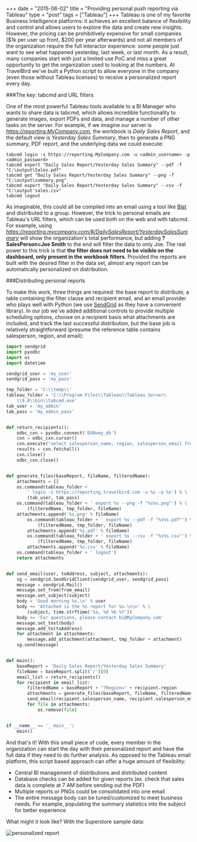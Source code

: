 +++
date = "2015-06-02"
title = "Providing personal push reporting via Tableau"
type = "post"
tags = ["Tableau"]
+++
Tableau is one of my favorite Business Intelligence platforms: it achieves an excellent balance of flexibility and control and allows users to explore the data and create new insights. However, the pricing can be prohibitively expensive for small companies ($1k per user up front, $200 per year afterwards) and not all members of the organization require the full interactor experience: some people just want to see what happened yesterday, last week, or last month. As a result, many companies start with just a limited use PoC and miss a great opportunity to get the organization used to looking at the numbers. At TravelBird we've built a Python script to allow everyone in the company (even those without Tableau licenses) to receive a personalized report every day.

###The key: tabcmd and URL filters

One of the most powerful Tableau tools available to a BI Manager who wants to share data is tabcmd, which allows incredible functionality to generate images, export PDFs and data, and manage a number of other tasks on the server. For example, if we imagine our server is _https://reporting.MyCompany.com_, the workbook is _Daily Sales Report_, and the default view is _Yesterday Sales Summary_, then to generate a PNG summary, PDF report, and the underlying data we could execute:

```
tabcmd login -s https://reporting.MyCompany.com -u <admin_username> -p <admin_password>
tabcmd export "Daily Sales Report/Yesterday Sales Summary" --pdf -f "C:\output\Sales.pdf"
tabcmd get "Daily Sales Report/Yesterday Sales Summary" --png -f "C:\output\summary.png"
tabcmd export "Daily Sales Report/Yesterday Sales Summary" --csv -f "C:\output'sales.csv"
tabcmd logout
```

As imaginable, this could all be compiled into an email using a tool like [Blat](http://www.blat.net/) and distributed to a group. However, the trick to personal emails are Tableau's URL filters, which can be used both on the web and with tabcmd. For example, using _https://reporting.mycompany.com/#/DailySalesReport/YesterdaySalesSummary_ will show the organization's total performance, but adding **?SalesPerson=Joe Smith** to the end will filter the data to only Joe. The real power to this trick is that **the filter does not need to be visible on the dashboard, only present in the workbook filters**. Provided the reports are built with the desired filter in the data set, almost any report can be automatically personalized on distribution.

###Distributing personal reports

To make this work, three things are required: the base report to distribute, a table containing the filter clause and recipient email, and an email provider who plays well with Python (we use [SendGrid](https://sendgrid.com/) as they have a convenient library). In our job we've added additional controls to provide multiple scheduling options, choose on a recipient basis what attachments are included, and track the last successful distribution, but the base job is relatively straightforward (presume the reference table contains salesperson, region, and email):

```python
import sendgrid
import pyodbc
import os
import datetime

sendgrid_user = 'my_user'
sendgrid_pass = 'my_pass'

tmp_folder = 'C:\\temp\\'
tableau_folder = 'C:\\Program Files\\Tableau\\Tableau Server\
    \\9.0\\bin\\tabcmd.exe'
tab_user = 'my_admin'
tab_pass = 'my_admin_pass'


def return_recipients():
    odbc_cxn = pyodbc.connect('DSN=my_db')
    cxn = odbc_cxn.cursor()
    cxn.execute("select salesperson_name, region, salesperson_email from ref_table")
    results = cxn.fetchall()
    cxn.close()
    odbc_cxn.close()


def generate_files(baseReport, fileName, filteredName):
    attachments = []
    os.command(tableau_folder +
        ' login -s https://reporting.travelbird.com -u %s -p %s') % \
        (tab_user, tab_pass)
    os.command(tableau_folder + ' export %s --png -f "%s%s.png"') % \
        (filteredName, tmp_folder, fileName)
    attachments.append('%s.png' % fileName)
        os.command(tableau_folder + ' export %s --pdf -f "%s%s.pdf"') % \
            (filteredName, tmp_folder, fileName)
        attachments.append('%s.pdf' % fileName)
        os.command(tableau_folder + ' export %s --csv -f "%s%s.csv"') % \
            (filteredName, tmp_folder, fileName)
        attachments.append('%s.csv' % fileName)
    os.command(tableau_folder + ' logout')
    return attachments


def send_email(user, toAddress, subject, attachments):
    sg = sendgrid.SendGridClient(sendgrid_user, sendgrid_pass)
    message = sendgrid.Mail()
    message.set_from(from_email)
    message.set_subject(subject)
    body = 'Good morning %s,\n' % user
    body += 'Attached is the %s report for %s.\n\n' % \
        (subject, time.strftime('%a, %d %b %Y'))
    body += 'For questions, please contact bi@MyCompany.com'
    message.set_text(body)
    message.add_to(toAddress)
    for attachment in attachments:
        message.add_attachment(attachment, tmp_folder + attachment)
    sg.send(message)


def main():
    baseReport = 'Daily Sales Report/Yesterday Sales Summary'
    fileName = baseReport.split('/')[0]
    email_list = return_recipients()
    for recipient in email_list:
        filteredName = baseReport + "?Region=" + recipient.region
        attachments = generate_files(baseReport, fileName, filteredName)
        send_email(recipient.salesperson_name, recipient.salesperson_email, fileName, attachments)
        for file in attachments:
            os.remove(file)


if __name__ == '__main__':
    main()
```

And that's it! With this small piece of code, every member in the organization can start the day with their personalized report and have the full data if they need to do further analysis. As opposed to the Tableau email platform, this script based approach can offer a huge amount of flexibility:
* Central BI management of distributions and distributed content
* Database checks can be added for given reports (ex. check that sales data is complete at 7 AM before sending out the PDF)
* Multiple reports or PNGs could be consolidated into one email
* The entire message body can be tuned/customized to meet business needs. For example, populating the summary statistics into the subject for better experience


What might it look like? With the Superstore sample data:

![personalized report]({{site.url}}/assets/personal_report_example.png)


